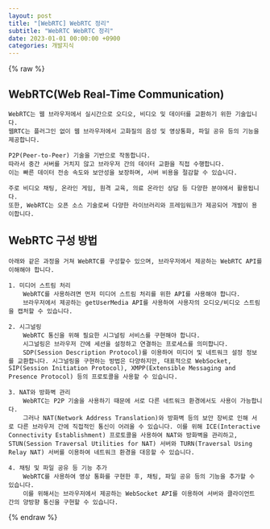```yaml
---
layout: post
title: "[WebRTC] WebRTC 정리"
subtitle: "WebRTC WebRTC 정리"
date: 2023-01-01 00:00:00 +0900
categories: 개발지식
---
```

{% raw %}
## WebRTC(Web Real-Time Communication)  
  
	WebRTC는 웹 브라우저에서 실시간으로 오디오, 비디오 및 데이터를 교환하기 위한 기술입니다.  
	웹RTC는 플러그인 없이 웹 브라우저에서 고화질의 음성 및 영상통화, 파일 공유 등의 기능을 제공합니다.  
  
	P2P(Peer-to-Peer) 기술을 기반으로 작동합니다.  
	따라서 중간 서버를 거치지 않고 브라우저 간의 데이터 교환을 직접 수행합니다.  
	이는 빠른 데이터 전송 속도와 보안성을 보장하며, 서버 비용을 절감할 수 있습니다.  
  
	주로 비디오 채팅, 온라인 게임, 원격 교육, 의료 온라인 상담 등 다양한 분야에서 활용됩니다.  
	또한, WebRTC는 오픈 소스 기술로써 다양한 라이브러리와 프레임워크가 제공되어 개발이 용이합니다.  
  
## WebRTC 구성 방법  
	아래와 같은 과정을 거쳐 WebRTC를 구성할수 있으며, 브라우저에서 제공하는 WebRTC API를 이해해야 합니다.  
  
	1. 미디어 스트림 처리  
		WebRTC를 사용하려면 먼저 미디어 스트림 처리를 위한 API를 사용해야 합니다.  
		브라우저에서 제공하는 getUserMedia API를 사용하여 사용자의 오디오/비디오 스트림을 캡처할 수 있습니다.  
  
	2. 시그널링  
		WebRTC 통신을 위해 필요한 시그널링 서비스를 구현해야 합니다.  
		시그널링은 브라우저 간에 세션을 설정하고 연결하는 프로세스를 의미합니다.  
		SDP(Session Description Protocol)를 이용하여 미디어 및 네트워크 설정 정보를 교환합니다. 시그널링을 구현하는 방법은 다양하지만, 대표적으로 WebSocket, SIP(Session Initiation Protocol), XMPP(Extensible Messaging and Presence Protocol) 등의 프로토콜을 사용할 수 있습니다.  
  
	3. NAT와 방화벽 관리  
		WebRTC는 P2P 기술을 사용하기 때문에 서로 다른 네트워크 환경에서도 사용이 가능합니다.  
		그러나 NAT(Network Address Translation)와 방화벽 등의 보안 장비로 인해 서로 다른 브라우저 간에 직접적인 통신이 어려울 수 있습니다. 이를 위해 ICE(Interactive Connectivity Establishment) 프로토콜을 사용하여 NAT와 방화벽을 관리하고, STUN(Session Traversal Utilities for NAT) 서버와 TURN(Traversal Using Relay NAT) 서버를 이용하여 네트워크 환경을 대응할 수 있습니다.  
  
	4. 채팅 및 파일 공유 등 기능 추가  
		WebRTC를 사용하여 영상 통화를 구현한 후, 채팅, 파일 공유 등의 기능을 추가할 수 있습니다.  
		이를 위해서는 브라우저에서 제공하는 WebSocket API를 이용하여 서버와 클라이언트 간의 양방향 통신을 구현할 수 있습니다.  

{% endraw %}
